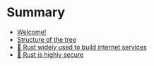 # Summary

- [Welcome!](./welcome.md)
- [Structure of the tree](./structure.md)
- [🎯 Rust widely used to build internet services](./service-author.md)
- [🎯 Rust is highly secure](./security.md)
